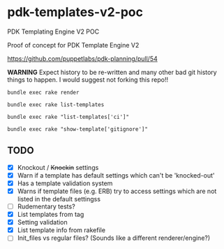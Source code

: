 # pdk-templates-v2-poc
PDK Templating Engine V2 POC

Proof of concept for PDK Template Engine V2

https://github.com/puppetlabs/pdk-planning/pull/54

**WARNING** Expect history to be re-written and many other bad git history things to happen.  I would suggest not forking this repo!!


``` text
bundle exec rake render

bundle exec rake list-templates

bundle exec rake "list-templates['ci']"

bundle exec rake "show-template['gitignore']"
```

## TODO

- [x] Knockout / ~~Knockin~~ settings
- [x] Warn if a template has default settings which can't be 'knocked-out'
- [x] Has a template validation system
- [x] Warns if template files (e.g. ERB) try to access settings which are not listed in the default settingss
- [ ] Rudementary tests?
- [x] List templates from tag
- [x] Setting validation
- [x] List template info from rakefile
- [ ] Init_files vs regular files? (Sounds like a different renderer/engine?)
